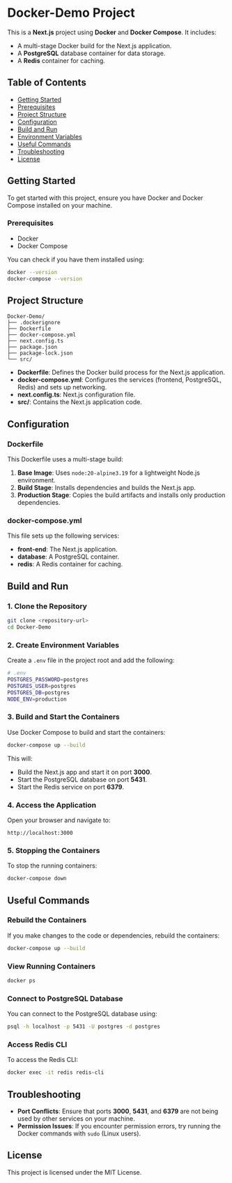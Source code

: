 
# Docker-Demo Project

This is a **Next.js** project using **Docker** and **Docker Compose**. It includes:

- A multi-stage Docker build for the Next.js application.
- A **PostgreSQL** database container for data storage.
- A **Redis** container for caching.

## Table of Contents

- [Getting Started](#getting-started)
- [Prerequisites](#prerequisites)
- [Project Structure](#project-structure)
- [Configuration](#configuration)
- [Build and Run](#build-and-run)
- [Environment Variables](#environment-variables)
- [Useful Commands](#useful-commands)
- [Troubleshooting](#troubleshooting)
- [License](#license)

## Getting Started

To get started with this project, ensure you have Docker and Docker Compose installed on your machine.

### Prerequisites

- Docker
- Docker Compose

You can check if you have them installed using:

```bash
docker --version
docker-compose --version
```

## Project Structure

```
Docker-Demo/
├── .dockerignore
├── Dockerfile
├── docker-compose.yml
├── next.config.ts
├── package.json
├── package-lock.json
└── src/
```

- **Dockerfile**: Defines the Docker build process for the Next.js application.
- **docker-compose.yml**: Configures the services (frontend, PostgreSQL, Redis) and sets up networking.
- **next.config.ts**: Next.js configuration file.
- **src/**: Contains the Next.js application code.

## Configuration

### Dockerfile

This Dockerfile uses a multi-stage build:

1. **Base Image**: Uses `node:20-alpine3.19` for a lightweight Node.js environment.
2. **Build Stage**: Installs dependencies and builds the Next.js app.
3. **Production Stage**: Copies the build artifacts and installs only production dependencies.

### docker-compose.yml

This file sets up the following services:

- **front-end**: The Next.js application.
- **database**: A PostgreSQL container.
- **redis**: A Redis container for caching.

## Build and Run

### 1. Clone the Repository

```bash
git clone <repository-url>
cd Docker-Demo
```

### 2. Create Environment Variables

Create a `.env` file in the project root and add the following:

```bash
# .env
POSTGRES_PASSWORD=postgres
POSTGRES_USER=postgres
POSTGRES_DB=postgres
NODE_ENV=production
```

### 3. Build and Start the Containers

Use Docker Compose to build and start the containers:

```bash
docker-compose up --build
```

This will:

- Build the Next.js app and start it on port **3000**.
- Start the PostgreSQL database on port **5431**.
- Start the Redis service on port **6379**.

### 4. Access the Application

Open your browser and navigate to:

```
http://localhost:3000
```

### 5. Stopping the Containers

To stop the running containers:

```bash
docker-compose down
```

## Useful Commands

### Rebuild the Containers

If you make changes to the code or dependencies, rebuild the containers:

```bash
docker-compose up --build
```

### View Running Containers

```bash
docker ps
```

### Connect to PostgreSQL Database

You can connect to the PostgreSQL database using:

```bash
psql -h localhost -p 5431 -U postgres -d postgres
```

### Access Redis CLI

To access the Redis CLI:

```bash
docker exec -it redis redis-cli
```

## Troubleshooting

- **Port Conflicts**: Ensure that ports **3000**, **5431**, and **6379** are not being used by other services on your machine.
- **Permission Issues**: If you encounter permission errors, try running the Docker commands with `sudo` (Linux users).

## License

This project is licensed under the MIT License.

